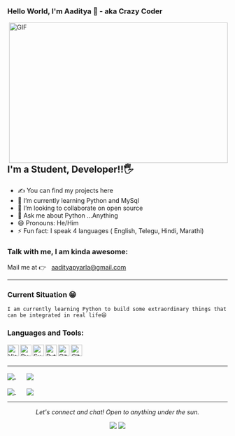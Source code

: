 ### Hello World, I'm Aaditya  👋  - aka **Crazy Coder**

<img align="right" alt="GIF" src="https://image.freepik.com/free-vector/web-development-programmer-engineering-coding-website-augmented-reality-interface-screens-developer-project-engineer-programming-software-application-design-cartoon-illustration_107791-3863.jpg" width="500" height="320" />

</br>

## I'm a Student, Developer!!🖐️
- ✍ You can find my projects here
- 🌱 I’m currently learning Python and MySql
- 👯 I’m looking to collaborate on open source
- 💬 Ask me about Python ...Anything
- 😄 Pronouns: He/Him
- ⚡ Fun fact: I speak 4 languages ( English, Telegu, Hindi, Marathi)


### Talk with me, I am kinda awesome:
Mail me at 👉 &nbsp;&nbsp;aadityapyarla@gmail.com

<hr>

### Current Situation 😁
```I am currently learning Python to build some extraordinary things that can be integrated in real life😄 ```

### Languages and Tools:

[<img align="left" alt="Visual Studio Code" width="26px" src="https://raw.githubusercontent.com/github/explore/80688e429a7d4ef2fca1e82350fe8e3517d3494d/topics/visual-studio-code/visual-studio-code.png" />][youtube]
[<img align="left" alt="Pycharm" width="26px" src="https://upload.wikimedia.org/wikipedia/commons/thumb/1/1d/PyCharm_Icon.svg/2048px-PyCharm_Icon.svg.png" />][youtube]
[<img align="left" alt="Sublime Text" width="26px" src="https://cdn.icon-icons.com/icons2/1381/PNG/512/sublimetext_94866.png" />][youtube]
[<img align="left" alt="Python" width="26px" src="https://files.realpython.com/media/python-logo.8eb72ea6927b.png" />][youtube]
[<img align="left" alt="Git" width="26px" src="https://upload.wikimedia.org/wikipedia/commons/thumb/3/3f/Git_icon.svg/1200px-Git_icon.svg.png" />][youtube]
[<img align="left" alt="Github" width="26px" src="https://github.githubassets.com/images/modules/logos_page/GitHub-Mark.png" />][youtube]

<br />
<br />

---

<a href="#" align="right">
  <img align="center" src="https://github-readme-stats.vercel.app/api?username=aadityapyarla&show_icons=true" />
</a>
&nbsp;
&nbsp;
&nbsp;

<a href="#">
  <img align="center" src="https://github-readme-stats.vercel.app/api/top-langs/?username=aadityapyarla&langs_count=2" />
</a>

<br />
<br />

<a href="https://github.com/aadityapyarla/HangMan">
  <img align="center" src="https://github-readme-stats.vercel.app/api/pin/?username=aadityapyarla&repo=HangMan" />
</a>
&nbsp;
&nbsp;
&nbsp;
<a href="https://github.com/aadityapyarla/SpaceInvaders">
  <img align="center" src="https://github-readme-stats.vercel.app/api/pin/?username=aadityapyarla&repo=SpaceInvaders" />
</a>


<hr>
<p align="center">
  <i>Let's connect and chat! Open to anything under the sun.</i>

  <p align="center">
    <a href="https://twitter.com/APyarla" alt="Twitter"><img src="https://raw.githubusercontent.com/jayehernandez/jayehernandez/3f5402efef9a0ae89211a6e04609558e862ca616/readme/twitter-fill.svg"></a>
    <a href="mailto:aadityapyarla82@gmail.com" alt="Contact me"><img src="https://raw.githubusercontent.com/jayehernandez/jayehernandez/3f5402efef9a0ae89211a6e04609558e862ca616/readme/mail-fill.svg"></a>
  </p>
</p>

[youtube]: https://github.com/Aadityapyarla
